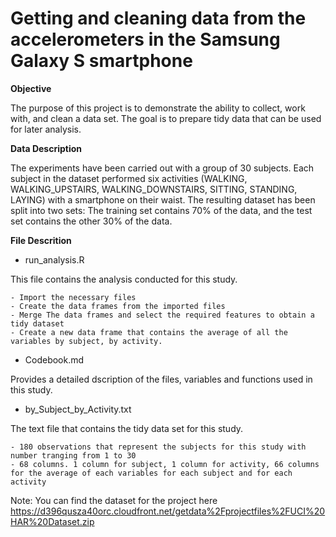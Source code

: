 # Getting and cleaning data from the accelerometers in the Samsung Galaxy S smartphone

**Objective**

The purpose of this project is to demonstrate the ability to collect, work with, and clean a data set. The goal is to prepare tidy data that can be used for later analysis.

**Data Description**

The experiments have been carried out with a group of 30 subjects. Each subject in the dataset performed six activities (WALKING, WALKING_UPSTAIRS, WALKING_DOWNSTAIRS, SITTING, STANDING, LAYING) with a smartphone on their waist. The resulting dataset has been split into two sets: The training set contains 70% of the data, and the test set contains the other 30% of the data.

**File Descrition**
  
  - run_analysis.R
  
  This file contains the analysis conducted for this study. 
 
    - Import the necessary files
    - Create the data frames from the imported files
    - Merge The data frames and select the required features to obtain a tidy dataset
    - Create a new data frame that contains the average of all the variables by subject, by activity.
 
  - Codebook.md 
  
  Provides a detailed dscription of the files, variables and functions used in this study.
 
  - by_Subject_by_Activity.txt
  
  The text file that contains the tidy data set for this study.
    
    - 180 observations that represent the subjects for this study with number tranging from 1 to 30
    - 68 columns. 1 column for subject, 1 column for activity, 66 columns for the average of each variables for each subject and for each activity


Note: You can find the dataset for the project here https://d396qusza40orc.cloudfront.net/getdata%2Fprojectfiles%2FUCI%20HAR%20Dataset.zip
